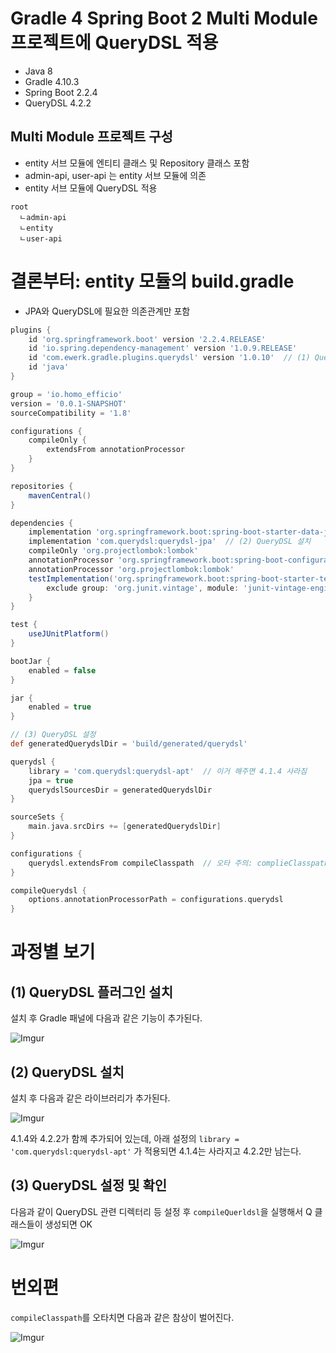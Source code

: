 # Gradle 4 Spring Boot 2 Multi Module 프로젝트에 QueryDSL 적용

- Java 8
- Gradle 4.10.3
- Spring Boot 2.2.4
- QueryDSL 4.2.2

## Multi Module 프로젝트 구성

- entity 서브 모듈에 엔티티 클래스 및 Repository 클래스 포함
- admin-api, user-api 는 entity 서브 모듈에 의존
- entity 서브 모듈에 QueryDSL 적용

```
root
  ㄴadmin-api
  ㄴentity
  ㄴuser-api
```

# 결론부터: entity 모듈의 build.gradle

- JPA와 QueryDSL에 필요한 의존관계만 포함

```groovy
plugins {
    id 'org.springframework.boot' version '2.2.4.RELEASE'
    id 'io.spring.dependency-management' version '1.0.9.RELEASE'
    id 'com.ewerk.gradle.plugins.querydsl' version '1.0.10'  // (1) QueryDSL 플러그인 설치
    id 'java'
}

group = 'io.homo_efficio'
version = '0.0.1-SNAPSHOT'
sourceCompatibility = '1.8'

configurations {
    compileOnly {
        extendsFrom annotationProcessor
    }
}

repositories {
    mavenCentral()
}

dependencies {
    implementation 'org.springframework.boot:spring-boot-starter-data-jpa'
    implementation 'com.querydsl:querydsl-jpa'  // (2) QueryDSL 설치
    compileOnly 'org.projectlombok:lombok'
    annotationProcessor 'org.springframework.boot:spring-boot-configuration-processor'
    annotationProcessor 'org.projectlombok:lombok'
    testImplementation('org.springframework.boot:spring-boot-starter-test') {
        exclude group: 'org.junit.vintage', module: 'junit-vintage-engine'
    }
}

test {
    useJUnitPlatform()
}

bootJar {
    enabled = false
}

jar {
    enabled = true
}

// (3) QueryDSL 설정
def generatedQuerydslDir = 'build/generated/querydsl'

querydsl {
    library = 'com.querydsl:querydsl-apt'  // 이거 해주면 4.1.4 사라짐
    jpa = true
    querydslSourcesDir = generatedQuerydslDir
}

sourceSets {
    main.java.srcDirs += [generatedQuerydslDir]
}

configurations {
    querydsl.extendsFrom compileClasspath  // 오타 주의: complieClasspath 이렇게 오타치면 망함
}

compileQuerydsl {
    options.annotationProcessorPath = configurations.querydsl
}

```

# 과정별 보기

## (1) QueryDSL 플러그인 설치

설치 후 Gradle 패널에 다음과 같은 기능이 추가된다.

![Imgur](https://i.imgur.com/6i8Pvl5.png)

## (2) QueryDSL 설치

설치 후 다음과 같은 라이브러리가 추가된다.

![Imgur](https://i.imgur.com/5XD9B27.png)

4.1.4와 4.2.2가 함께 추가되어 있는데, 아래 설정의 `library = 'com.querydsl:querydsl-apt'` 가 적용되면 4.1.4는 사라지고 4.2.2만 남는다.

## (3) QueryDSL 설정 및 확인

다음과 같이 QueryDSL 관련 디렉터리 등 설정 후 `compileQuerldsl`을 실행해서 Q 클래스들이 생성되면 OK

![Imgur](https://i.imgur.com/Zp22rxP.png)


# 번외편

`compileClasspath`를 오타치면 다음과 같은 참상이 벌어진다.

![Imgur](https://i.imgur.com/Ber2Px1.png)

